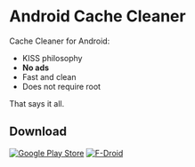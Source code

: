Android Cache Cleaner
======================

Cache Cleaner for Android:

  - KISS philosophy
  - **No ads**
  - Fast and clean
  - Does not require root

That says it all.

Download
--------

[![Google Play Store](https://developer.android.com/images/brand/en_generic_rgb_wo_60.png)](https://play.google.com/store/apps/details?id=com.frozendevs.cache.cleaner)
[![F-Droid](https://guardianproject.info/wp-content/uploads/2014/07/logo-fdroid.png)](https://f-droid.org/repository/browse/?fdid=com.frozendevs.cache.cleaner)
